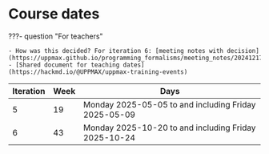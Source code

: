 # Course dates


???- question "For teachers"

    - How was this decided? For iteration 6: [meeting notes with decision](https://uppmax.github.io/programming_formalisms/meeting_notes/20241217/)
    - [Shared document for teaching dates](https://hackmd.io/@UPPMAX/uppmax-training-events)

Iteration|Week|Days
---------|----|-----------------------------------------------------
5        |19  |Monday 2025-05-05 to and including Friday 2025-05-09
6        |43  |Monday 2025-10-20 to and including Friday 2025-10-24

